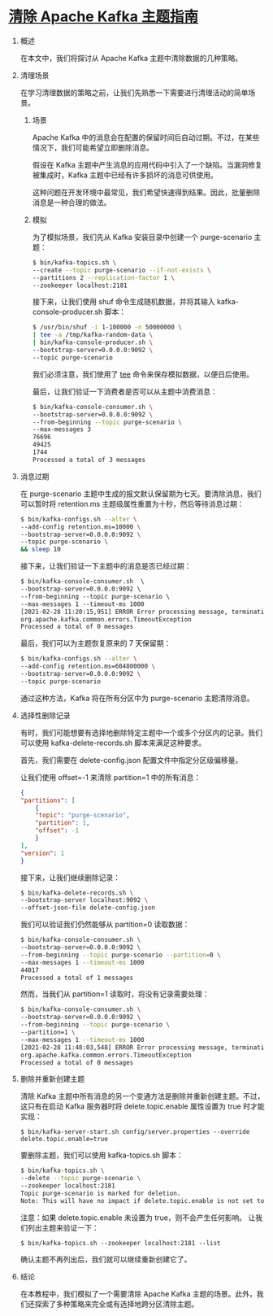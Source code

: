# [清除 Apache Kafka 主题指南](https://www.baeldung.com/kafka-purge-topic)

1. 概述

    在本文中，我们将探讨从 Apache Kafka 主题中清除数据的几种策略。

2. 清理场景

    在学习清理数据的策略之前，让我们先熟悉一下需要进行清理活动的简单场景。

    1. 场景

        Apache Kafka 中的消息会在配置的保留时间后自动过期。不过，在某些情况下，我们可能希望立即删除消息。

        假设在 Kafka 主题中产生消息的应用代码中引入了一个缺陷。当漏洞修复被集成时，Kafka 主题中已经有许多损坏的消息可供使用。

        这种问题在开发环境中最常见，我们希望快速得到结果。因此，批量删除消息是一种合理的做法。

    2. 模拟

        为了模拟场景，我们先从 Kafka 安装目录中创建一个 purge-scenario 主题：

        ```bash
        $ bin/kafka-topics.sh \
        --create --topic purge-scenario --if-not-exists \
        --partitions 2 --replication-factor 1 \
        --zookeeper localhost:2181
        ```

        接下来，让我们使用 shuf 命令生成随机数据，并将其输入 kafka-console-producer.sh 脚本：

        ```bash
        $ /usr/bin/shuf -i 1-100000 -n 50000000 \
        | tee -a /tmp/kafka-random-data \
        | bin/kafka-console-producer.sh \
        --bootstrap-server=0.0.0.0:9092 \
        --topic purge-scenario
        ```

        我们必须注意，我们使用了 [tee](https://www.baeldung.com/linux/tee-command) 命令来保存模拟数据，以便日后使用。

        最后，让我们验证一下消费者是否可以从主题中消费消息：

        ```bash
        $ bin/kafka-console-consumer.sh \
        --bootstrap-server=0.0.0.0:9092 \
        --from-beginning --topic purge-scenario \
        --max-messages 3
        76696
        49425
        1744
        Processed a total of 3 messages
        ```

3. 消息过期

    在 purge-scenario 主题中生成的报文默认保留期为七天。要清除消息，我们可以暂时将 retention.ms 主题级属性重置为十秒，然后等待消息过期：

    ```bash
    $ bin/kafka-configs.sh --alter \
    --add-config retention.ms=10000 \
    --bootstrap-server=0.0.0.0:9092 \
    --topic purge-scenario \
    && sleep 10
    ```

    接下来，让我们验证一下主题中的消息是否已经过期：

    ```txt
    $ bin/kafka-console-consumer.sh  \
    --bootstrap-server=0.0.0.0:9092 \
    --from-beginning --topic purge-scenario \
    --max-messages 1 --timeout-ms 1000
    [2021-02-28 11:20:15,951] ERROR Error processing message, terminating consumer process:  (kafka.tools.ConsoleConsumer$)
    org.apache.kafka.common.errors.TimeoutException
    Processed a total of 0 messages
    ```

    最后，我们可以为主题恢复原来的 7 天保留期：

    ```bash
    $ bin/kafka-configs.sh --alter \
    --add-config retention.ms=604800000 \
    --bootstrap-server=0.0.0.0:9092 \
    --topic purge-scenario
    ```

    通过这种方法，Kafka 将在所有分区中为 purge-scenario 主题清除消息。

4. 选择性删除记录

    有时，我们可能想要有选择地删除特定主题中一个或多个分区内的记录。我们可以使用 kafka-delete-records.sh 脚本来满足这种要求。

    首先，我们需要在 delete-config.json 配置文件中指定分区级偏移量。

    让我们使用 offset=-1 来清除 partition=1 中的所有消息：

    ```json
    {
    "partitions": [
        {
        "topic": "purge-scenario",
        "partition": 1,
        "offset": -1
        }
    ],
    "version": 1
    }
    ```

    接下来，让我们继续删除记录：

    ```bash
    $ bin/kafka-delete-records.sh \
    --bootstrap-server localhost:9092 \
    --offset-json-file delete-config.json
    ```

    我们可以验证我们仍然能够从 partition=0 读取数据：

    ```bash
    $ bin/kafka-console-consumer.sh \
    --bootstrap-server=0.0.0.0:9092 \
    --from-beginning --topic purge-scenario --partition=0 \
    --max-messages 1 --timeout-ms 1000
    44017
    Processed a total of 1 messages
    ```

    然而，当我们从 partition=1 读取时，将没有记录需要处理：

    ```bash
    $ bin/kafka-console-consumer.sh \
    --bootstrap-server=0.0.0.0:9092 \
    --from-beginning --topic purge-scenario \
    --partition=1 \
    --max-messages 1 --timeout-ms 1000
    [2021-02-28 11:48:03,548] ERROR Error processing message, terminating consumer process:  (kafka.tools.ConsoleConsumer$)
    org.apache.kafka.common.errors.TimeoutException
    Processed a total of 0 messages
    ```

5. 删除并重新创建主题

    清除 Kafka 主题中所有消息的另一个变通方法是删除并重新创建主题。不过，这只有在启动 Kafka 服务器时将 delete.topic.enable 属性设置为 true 时才能实现：

    `$ bin/kafka-server-start.sh config/server.properties --override delete.topic.enable=true`

    要删除主题，我们可以使用 kafka-topics.sh 脚本：

    ```bash
    $ bin/kafka-topics.sh \
    --delete --topic purge-scenario \
    --zookeeper localhost:2181
    Topic purge-scenario is marked for deletion.
    Note: This will have no impact if delete.topic.enable is not set to true.
    ```

    注意：如果 delete.topic.enable 未设置为 true，则不会产生任何影响。
    让我们列出主题来验证一下：

    `$ bin/kafka-topics.sh --zookeeper localhost:2181 --list`

    确认主题不再列出后，我们就可以继续重新创建它了。

6. 结论

    在本教程中，我们模拟了一个需要清除 Apache Kafka 主题的场景。此外，我们还探索了多种策略来完全或有选择地跨分区清除主题。
